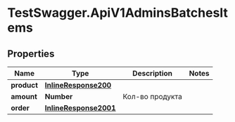 # TestSwagger.ApiV1AdminsBatchesItems

## Properties

Name | Type | Description | Notes
------------ | ------------- | ------------- | -------------
**product** | [**InlineResponse200**](InlineResponse200.md) |  | 
**amount** | **Number** | Кол-во продукта | 
**order** | [**InlineResponse2001**](InlineResponse2001.md) |  | 


